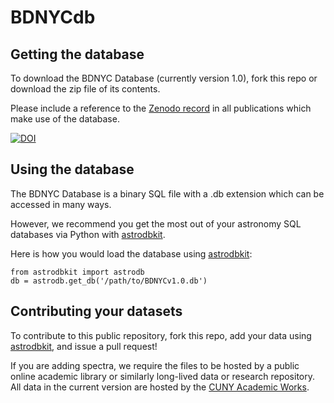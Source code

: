 # BDNYCdb

## Getting the database

To download the BDNYC Database (currently version 1.0), fork this repo or download the zip file of its contents.

Please include a reference to the [Zenodo record](http://dx.doi.org/10.5281/zenodo.45169) in all publications which make use of the database.

[![DOI](https://zenodo.org/badge/doi/10.5281/zenodo.45169.svg)](http://dx.doi.org/10.5281/zenodo.45169)

## Using the database

The BDNYC Database is a binary SQL file with a .db extension which can be accessed in many ways. 

However, we recommend you get the most out of your astronomy SQL databases via Python with [astrodbkit](https://github.com/BDNYC/astrodbkit.git).

Here is how you would load the database using [astrodbkit](https://github.com/BDNYC/astrodbkit.git):

```
from astrodbkit import astrodb
db = astrodb.get_db('/path/to/BDNYCv1.0.db')
```

## Contributing your datasets

To contribute to this public repository, fork this repo, add your data using [astrodbkit](https://github.com/BDNYC/astrodbkit.git), and issue a pull request!

If you are adding spectra, we require the files to be hosted by a public online academic library or similarly long-lived data or research repository. All data in the current version are hosted by the [CUNY Academic Works](http://academicworks.cuny.edu).
